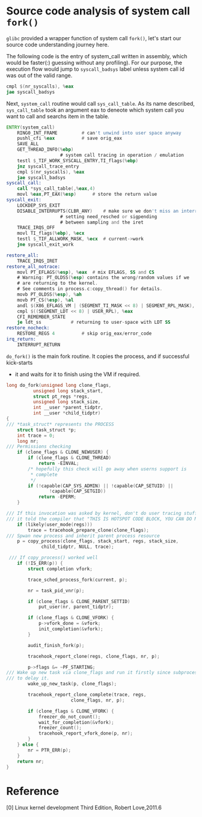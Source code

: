 # Source code analysis of system call `fork()`
`glibc` provided a wrapper function of system call `fork()`, let's start our source code understanding journey here.

The following code is the entry of system_call written in assembly, which would be faster(:) guessing without any profiling). For our purpose, the execution flow would jump to `syscall_badsys` label unless system call id was out of the valid range.
```asm
cmpl $(nr_syscalls), %eax
jae syscall_badsys
```
Next, `system_call` routine would call `sys_call_table`. As its name described, `sys_call_table` took an argument eax to deneote which system call you want to call and searchs item in the table.
```asm
ENTRY(system_call)
	RING0_INT_FRAME			# can't unwind into user space anyway
	pushl_cfi %eax			# save orig_eax
	SAVE_ALL
	GET_THREAD_INFO(%ebp)
					# system call tracing in operation / emulation
	testl $_TIF_WORK_SYSCALL_ENTRY,TI_flags(%ebp)
	jnz syscall_trace_entry
	cmpl $(nr_syscalls), %eax
	jae syscall_badsys
syscall_call:
	call *sys_call_table(,%eax,4)
	movl %eax,PT_EAX(%esp)		# store the return value
syscall_exit:
	LOCKDEP_SYS_EXIT
	DISABLE_INTERRUPTS(CLBR_ANY)	# make sure we don't miss an interrupt
					# setting need_resched or sigpending
					# between sampling and the iret
	TRACE_IRQS_OFF
	movl TI_flags(%ebp), %ecx
	testl $_TIF_ALLWORK_MASK, %ecx	# current->work
	jne syscall_exit_work

restore_all:
	TRACE_IRQS_IRET
restore_all_notrace:
	movl PT_EFLAGS(%esp), %eax	# mix EFLAGS, SS and CS
	# Warning: PT_OLDSS(%esp) contains the wrong/random values if we
	# are returning to the kernel.
	# See comments in process.c:copy_thread() for details.
	movb PT_OLDSS(%esp), %ah
	movb PT_CS(%esp), %al
	andl $(X86_EFLAGS_VM | (SEGMENT_TI_MASK << 8) | SEGMENT_RPL_MASK), %eax
	cmpl $((SEGMENT_LDT << 8) | USER_RPL), %eax
	CFI_REMEMBER_STATE
	je ldt_ss			# returning to user-space with LDT SS
restore_nocheck:
	RESTORE_REGS 4			# skip orig_eax/error_code
irq_return:
	INTERRUPT_RETURN
```
`do_fork()` is the main fork routine. It copies the process, and if successful kick-starts
 * it and waits for it to finish using the VM if required.
```cpp
long do_fork(unsigned long clone_flags,
	      unsigned long stack_start,
	      struct pt_regs *regs,
	      unsigned long stack_size,
	      int __user *parent_tidptr,
	      int __user *child_tidptr)
{
/// *task_struct* represents the PROCESS
	struct task_struct *p;
	int trace = 0;
	long nr;
/// Permissions checking 
	if (clone_flags & CLONE_NEWUSER) {
		if (clone_flags & CLONE_THREAD)
			return -EINVAL;
		/* hopefully this check will go away when userns support is
		 * complete
		 */
		if (!capable(CAP_SYS_ADMIN) || !capable(CAP_SETUID) ||
				!capable(CAP_SETGID))
			return -EPERM;
	}

/// If this invocation was asked by kernel, don't do user tracing stuff. Note that *likely()* is and optimization signal, 
/// it told the compiler that "THIS IS HOTSPOT CODE BLOCK, YOU CAN DO MORE RADICAL OPTIMIZATIOS!"
	if (likely(user_mode(regs)))
		trace = tracehook_prepare_clone(clone_flags);
/// Spwan new process and inherit parent process resource
	p = copy_process(clone_flags, stack_start, regs, stack_size,
			 child_tidptr, NULL, trace);

 /// If copy_process() worked well
	if (!IS_ERR(p)) {
		struct completion vfork;

		trace_sched_process_fork(current, p);

		nr = task_pid_vnr(p);

		if (clone_flags & CLONE_PARENT_SETTID)
			put_user(nr, parent_tidptr);

		if (clone_flags & CLONE_VFORK) {
			p->vfork_done = &vfork;
			init_completion(&vfork);
		}

		audit_finish_fork(p);

		tracehook_report_clone(regs, clone_flags, nr, p);

		p->flags &= ~PF_STARTING;
/// Wake up new task via clone_flags and run it firstly since subprocess would call exec*() for their stuff, it's unreasonable 
/// to delay it. 
		wake_up_new_task(p, clone_flags);

		tracehook_report_clone_complete(trace, regs,
						clone_flags, nr, p);

		if (clone_flags & CLONE_VFORK) {
			freezer_do_not_count();
			wait_for_completion(&vfork);
			freezer_count();
			tracehook_report_vfork_done(p, nr);
		}
	} else {
		nr = PTR_ERR(p);
	}
	return nr;
}
```

# Reference
[0] Linux kernel development Third Edition, Robert Love,2011.6
